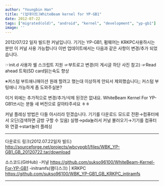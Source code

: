 ```yaml
---
author: "Youngbin Han"
title: "(업데이트)WhiteBeam kernel for YP-GB1"
date: 2012-07-22
tags: ["migrated(old)", "android", "kernel", "development", "yp-gb1"]
image: ''
---
```


2012/07/22 일자 빌드한 커널입니다.
기기는 YP-GB1, 펌웨어는 KRKPC사용하시는 분만 이 커널 사용 가능합니다
이번 업데이트에서는 다음과 같은 사항이 변경/추가 되었습니다.

☞init.d 사용자 쉘 스크립트 지원
☞부트로고 변경(이 게시글 하단 사진 참고)
☞Read ahead 트윅(SD card읽는속도 향상

※커스텀 부트애니매이션 원래 할려고 했는대 이상하게 안되서 제외했습니다;; 커스텀 부팅애니 가능하게 좀 도와주실분?

이거 외에는 추가적으로 변경/추가/삭제 된것은 없내요.
WhiteBeam Kernel For YP-GB1쓰시는 분들 새 버전으로 갈아타주셔요 ㅎㅎ


커널 플레싱 방법은 다들 아시리라 믿겠습니다. 
기기를 다운로드 모드로 전환→컴퓨터에서 오딘(검색하면 금방 구할 수 있음) 실행→pda눌러서 커널 불러오기→기기를 컴퓨터와 연결→start눌러 플레싱


-------------------------------------------------

다운로드 링크(2012.07.22일자 빌드)
http://sourceforge.net/projects/wbcypgb1/files/WBK_YP-GB1_GB_20120722.tar/download

소스코드(GitHub)
-커널
https://github.com/sukso96100/WhiteBeam-Kernel-For-YP-GB1
-initramfs(램디스크) | KRKPC
https://github.com/sukso96100/WBK_YP-GB1_GB_KRKPC_intiramfs 

------------------------------------------------- 


